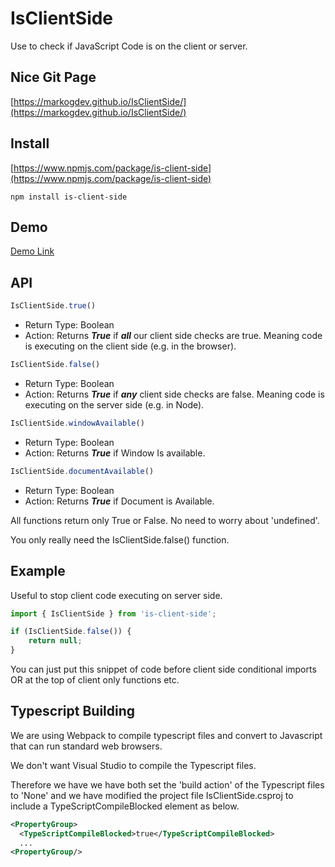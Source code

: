 ﻿
# IsClientSide

 

Use to check if JavaScript Code is on the client or server.

## Nice Git Page

[https://markogdev.github.io/IsClientSide/](https://markogdev.github.io/IsClientSide/)


## Install

[https://www.npmjs.com/package/is-client-side](https://www.npmjs.com/package/is-client-side)

```
npm install is-client-side
```

## Demo

[Demo Link](dist/demo/) 


## API

```javascript
IsClientSide.true()
```

* Return Type: Boolean 
* Action: Returns ***True*** if ***all*** our client side checks are true. Meaning code is executing on the client side (e.g. in the browser).

```javascript
IsClientSide.false()
```
* Return Type: Boolean 
* Action: Returns ***True*** if ***any*** client side checks are false. Meaning code is executing on the server side (e.g. in Node).
 
```javascript
IsClientSide.windowAvailable()
```
* Return Type: Boolean 
* Action: Returns ***True*** if Window Is available.
 
```javascript
IsClientSide.documentAvailable()
```
* Return Type: Boolean 
* Action:  Returns ***True*** if Document is Available.

 

 All functions return only True or False. No need to worry about 'undefined'. 

 You only really need the IsClientSide.false() function.
 

 ## Example



Useful to stop client code executing on server side. 
 

```javascript
import { IsClientSide } from 'is-client-side';

if (IsClientSide.false()) { 
    return null;
}
```
 You can just put this snippet of code before client side conditional imports OR at the top of client only functions etc.
 


 ## Typescript Building
 
We are using Webpack to compile typescript files and convert to Javascript that can run standard web browsers.

We don't want Visual Studio to compile the Typescript files.

Therefore we have we have both set the 'build action' of the Typescript files to 'None' 
and we have modified the project file IsClientSide.csproj to include a TypeScriptCompileBlocked element as below.

 ```xml
<PropertyGroup>
   <TypeScriptCompileBlocked>true</TypeScriptCompileBlocked>
   ...
<PropertyGroup/>
```